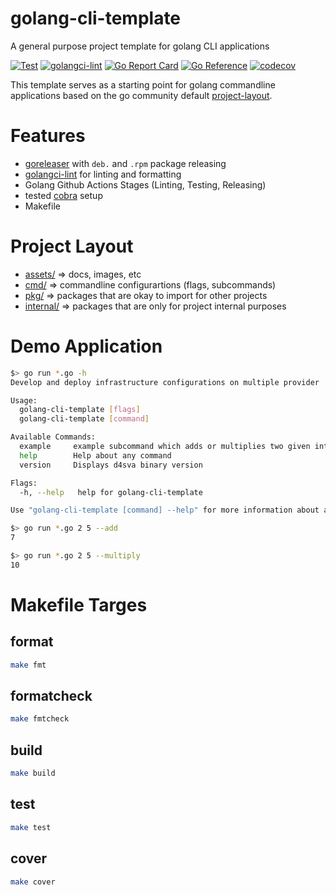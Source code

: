# golang-cli-template
A general purpose project template for golang CLI applications

[![Test](https://github.com/FalcoSuessgott/golang-cli-template/actions/workflows/test.yml/badge.svg)](https://github.com/FalcoSuessgott/golang-cli-template/actions/workflows/test.yml) [![golangci-lint](https://github.com/FalcoSuessgott/golang-cli-template/actions/workflows/lint.yml/badge.svg)](https://github.com/FalcoSuessgott/golang-cli-template/actions/workflows/lint.yml) [![Go Report Card](https://goreportcard.com/badge/github.com/FalcoSuessgott/golang-cli-template)](https://goreportcard.com/report/github.com/FalcoSuessgott/golang-cli-template) [![Go Reference](https://pkg.go.dev/badge/github.com/FalcoSuessgott/golang-cli-template.svg)](https://pkg.go.dev/github.com/FalcoSuessgott/golang-cli-template) [![codecov](https://codecov.io/gh/FalcoSuessgott/golang-cli-template/branch/main/graph/badge.svg?token=Y5K4SID71F)](https://codecov.io/gh/FalcoSuessgott/golang-cli-template)

This template serves as a starting point for golang commandline applications based on the go community default [project-layout](https://github.com/golang-standards/project-layout).

# Features
- [goreleaser](https://goreleaser.com/) with `deb.` and `.rpm` package releasing
- [golangci-lint](https://golangci-lint.run/) for linting and formatting
- Golang Github Actions Stages (Linting, Testing, Releasing)
- tested [cobra](https://cobra.dev/) setup
- Makefile

# Project Layout
* [assets/](https://pkg.go.dev/github.com/FalcoSuessgott/golang-cli-template/assets) => docs, images, etc
* [cmd/](https://pkg.go.dev/github.com/FalcoSuessgott/golang-cli-template/cmd)  => commandline configurartions (flags, subcommands)
* [pkg/](https://pkg.go.dev/github.com/FalcoSuessgott/golang-cli-template/pkg)  => packages that are okay to import for other projects
* [internal/](https://pkg.go.dev/github.com/FalcoSuessgott/golang-cli-template/pkg)  => packages that are only for project internal purposes

# Demo Application

```sh
$> go run *.go -h                                                  
Develop and deploy infrastructure configurations on multiple provider

Usage:
  golang-cli-template [flags]
  golang-cli-template [command]

Available Commands:
  example     example subcommand which adds or multiplies two given integers
  help        Help about any command
  version     Displays d4sva binary version

Flags:
  -h, --help   help for golang-cli-template

Use "golang-cli-template [command] --help" for more information about a command.
```

```sh
$> go run *.go 2 5 --add                                                
7

$> go run *.go 2 5 --multiply
10
```
# Makefile Targes

## format
```sh
make fmt
```

## formatcheck
```sh
make fmtcheck
```

## build
```sh
make build
```

## test
```sh
make test
```

## cover
```sh
make cover
```
